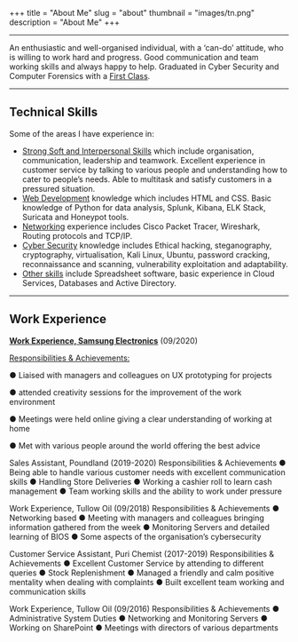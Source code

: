 +++
title = "About Me"
slug = "about"
thumbnail = "images/tn.png"
description = "About Me"
+++

---------------------------
An enthusiastic and well-organised individual, with a ‘can-do’ attitude, who is willing to work hard and progress. Good communication and team working skills and always happy to help. Graduated in Cyber Security and Computer Forensics with a [First Class](). 

---------------------------

## Technical Skills

Some of the areas I have experience in:

* [Strong Soft and Interpersonal Skills]() which include organisation, communication, leadership and teamwork. Excellent experience in customer service by talking to various people and understanding how to cater to people’s needs. Able to multitask and satisfy customers in a pressured situation.
* [Web Development]() knowledge which includes HTML and CSS. Basic knowledge of Python for data analysis, Splunk, Kibana, ELK Stack, Suricata and Honeypot tools.
* [Networking]() experience includes Cisco Packet Tracer, Wireshark, Routing protocols and TCP/IP.
* [Cyber Security]() knowledge includes Ethical hacking, steganography, cryptography, virtualisation, Kali Linux, Ubuntu, password cracking, reconnaissance and scanning, vulnerability exploitation and adaptability. 
* [Other skills]() include Spreadsheet software, basic experience in Cloud Services, Databases and Active Directory. 

---------------------------

## Work Experience 

**[Work Experience, Samsung Electronics]()** (09/2020)

[Responsibilities & Achievements:]()

●	Liaised with managers and colleagues on UX prototyping for projects

●	attended creativity sessions for the improvement of the work environment

●	Meetings were held online giving a clear understanding of working at home

●	Met with various people around the world offering the best advice 

Sales Assistant, Poundland (2019-2020)
Responsibilities & Achievements
●	Being able to handle various customer needs with excellent communication skills
●	Handling Store Deliveries 
●	Working a cashier roll to learn cash management 
●	Team working skills and the ability to work under pressure

Work Experience, Tullow Oil (09/2018)
Responsibilities & Achievements
●	Networking based 
●	Meeting with managers and colleagues bringing information gathered from the week
●	Monitoring Servers and detailed learning of BIOS
●	Some aspects of the organisation’s cybersecurity 

Customer Service Assistant, Puri Chemist (2017-2019)
Responsibilities & Achievements
●	Excellent Customer Service by attending to different queries 
●	Stock Replenishment 
●	Managed a friendly and calm positive mentality when dealing with complaints
●	Built excellent team working and communication skills 

Work Experience, Tullow Oil (09/2016)
Responsibilities & Achievements
●	Administrative System Duties
●	Networking and Monitoring Servers
●	Working on SharePoint
●	Meetings with directors of various departments 
